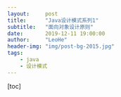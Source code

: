 ```yaml
---
layout:     post
title:      "Java设计模式系列1"
subtitle:   "面向对象设计原则"
date:       2019-12-11 19:00:00
author:     "LeoHe"
header-img: "img/post-bg-2015.jpg"
tags:
    - java
    - 设计模式
---
```


[toc]

